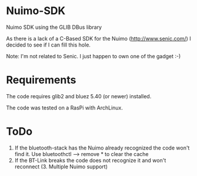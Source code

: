 # Nuimo-SDK
Nuimo SDK using the GLIB DBus library

As there is a lack of a C-Based SDK for the Nuimo (http://www.senic.com/) I decided to see if I can fill this hole.

Note: I'm not related to Senic. I just happen to own one of the gadget :-)

# Requirements
The code requires glib2 and bluez 5.40 (or newer) installed.

The code was tested on a RasPi with ArchLinux.

# ToDo
1. If the bluetooth-stack has the Nuimo already recognized the code won't find it. Use bluetoothctl --> remove * to clear the cache
2. If the BT-Link breaks the code does not recognize it and won't reconnect
(3. Multiple Nuimo support)
